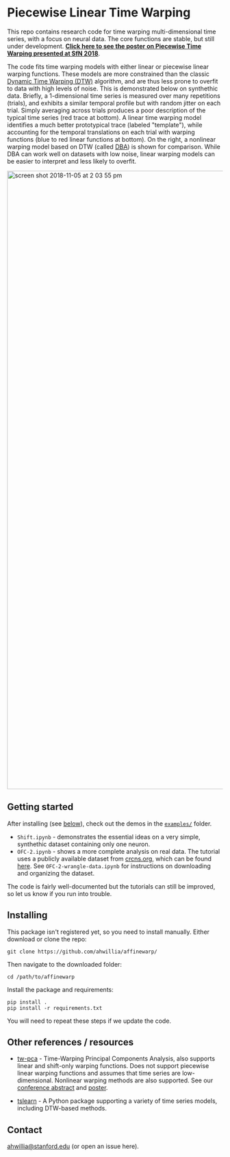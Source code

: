 # Piecewise Linear Time Warping

This repo contains research code for time warping multi-dimensional time series, with a focus on neural data. The core functions are stable, but still under development. [**Click here to see the poster on Piecewise Time Warping presented at SfN 2018**](http://alexhwilliams.info/pdf/sfn_2018_timewarp.pdf).

The code fits time warping models with either linear or piecewise linear warping functions. These models are more constrained than the classic [Dynamic Time Warping (DTW)](https://en.wikipedia.org/wiki/Dynamic_time_warping) algorithm, and are thus less prone to overfit to data with high levels of noise. This is demonstrated below on synthethic data. Briefly, a 1-dimensional time series is measured over many repetitions (trials), and exhibits a similar temporal profile but with random jitter on each trial. Simply averaging across trials produces a poor description of the typical time series (red trace at bottom). A linear time warping model identifies a much better prototypical trace (labeled "template"), while accounting for the temporal translations on each trial with warping functions (blue to red linear functions at bottom). On the right, a nonlinear warping model based on DTW (called [DBA](https://github.com/fpetitjean/DBA)) is shown for comparison. While DBA can work well on datasets with low noise, linear warping models can be easier to interpret and less likely to overfit.

<img width="1445" alt="screen shot 2018-11-05 at 2 03 55 pm" src="https://user-images.githubusercontent.com/636625/48030119-e3a28d80-e104-11e8-8932-c1251f168f4b.png">

## Getting started

After installing (see [below](#installing)), check out the demos in the [`examples/`](https://github.com/ahwillia/affinewarp/tree/master/examples) folder.

* `Shift.ipynb` - demonstrates the essential ideas on a very simple, synthethic dataset containing only one neuron.
* `OFC-2.ipynb` - shows a more complete analysis on real data. The tutorial uses a publicly available dataset from [crcns.org](https://crcns.org/), which can be found [here](https://crcns.org/data-sets/ofc/ofc-2/about-ofc-2). See `OFC-2-wrangle-data.ipynb` for instructions on downloading and organizing the dataset.

The code is fairly well-documented but the tutorials can still be improved, so let us know if you run into trouble. 

## Installing

This package isn't registered yet, so you need to install manually. Either download or clone the repo:

```
git clone https://github.com/ahwillia/affinewarp/
```

Then navigate to the downloaded folder:

```
cd /path/to/affinewarp
```

Install the package and requirements:

```
pip install .
pip install -r requirements.txt
```

You will need to repeat these steps if we update the code.

## Other references / resources

* [tw-pca](https://github.com/ganguli-lab/twpca) - Time-Warping Principal Components Analysis, also supports linear and shift-only warping functions. Does not support piecewise linear warping functions and assumes that time series are low-dimensional. Nonlinear warping methods are also supported. See our [conference abstract](https://cs.stanford.edu/~poole/twpca_poster.pdf) and [poster](https://cs.stanford.edu/~poole/twpca_poster.pdf).

* [tslearn](https://tslearn.readthedocs.io/) - A Python package supporting a variety of time series models, including DTW-based methods.

## Contact

ahwillia@stanford.edu (or open an issue here).
